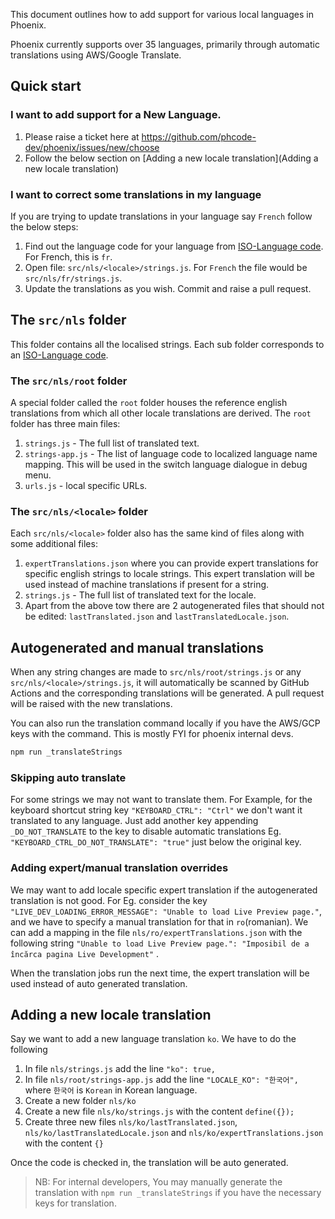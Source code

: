 This document outlines how to add support for various local languages in Phoenix.

Phoenix currently supports over 35 languages, primarily through automatic translations using AWS/Google Translate.

## Quick start

### I want to add support for a New Language.
1. Please raise a ticket here at https://github.com/phcode-dev/phoenix/issues/new/choose <or>
2. Follow the below section on [Adding a new locale translation](Adding a new locale translation)

### I want to correct some translations in my language
If you are trying to update translations in your language say `French` follow the below steps:
1. Find out the language code for your language
from [ISO-Language code](https://www.w3schools.com/tags/ref_language_codes.asp). For French, this is `fr`.
2. Open file: `src/nls/<locale>/strings.js`. For `French` the file would be `src/nls/fr/strings.js`.
3. Update the translations as you wish. Commit and raise a pull request.

## The `src/nls` folder
This folder contains all the localised strings. Each sub folder corresponds to an [ISO-Language code](https://www.w3schools.com/tags/ref_language_codes.asp).

### The `src/nls/root` folder
A special folder called the `root` folder houses the reference english translations from which all other locale
translations are derived. The `root` folder has three main files:
1. `strings.js` - The full list of translated text.
2. `strings-app.js` - The list of language code to localized language name mapping. This will be used in the switch
language dialogue in debug menu.
3. `urls.js` - local specific URLs.

### The `src/nls/<locale>` folder
Each `src/nls/<locale>` folder also has the same kind of files along with some additional files:
1. `expertTranslations.json` where you can provide expert translations for specific english strings to locale strings.
This expert translation will be used instead of machine translations if present for a string.
2. `strings.js` - The full list of translated text for the locale.
3. Apart from the above tow there are 2 autogenerated files that should not be edited: `lastTranslated.json` and
`lastTranslatedLocale.json`.

## Autogenerated and manual translations
When any string changes are made to `src/nls/root/strings.js` or any `src/nls/<locale>/strings.js`,
it will automatically be scanned by GitHub Actions and the corresponding translations will be generated.
A pull request will be raised with the new translations.

You can also run the translation command locally if you have the AWS/GCP keys with the command. This is
mostly FYI for phoenix internal devs.
```bash
npm run _translateStrings
```

### Skipping auto translate
For some strings we may not want to translate them. For Example, for the keyboard shortcut string key `"KEYBOARD_CTRL": "Ctrl"`
we don't want it translated to any language. Just add another key appending `_DO_NOT_TRANSLATE` to the key
to disable automatic translations Eg. `"KEYBOARD_CTRL_DO_NOT_TRANSLATE": "true"` just below the original key. 

### Adding expert/manual translation overrides
We may want to add locale specific expert translation if the autogenerated translation is not good.
For Eg. consider the key `"LIVE_DEV_LOADING_ERROR_MESSAGE": "Unable to load Live Preview page."`, and we have to specify
a manual translation for that in `ro`(romanian). We can add a mapping in the file `nls/ro/expertTranslations.json` with
the following string `"Unable to load Live Preview page.": "Imposibil de a încărca pagina Live Development"` .

When the translation jobs run the next time, the expert translation will be used instead of auto generated translation.

## Adding a new locale translation
Say we want to add a new language translation `ko`. We have to do the following
1. In file `nls/strings.js` add the line `"ko": true,`
2. In file `nls/root/strings-app.js` add the line `"LOCALE_KO": "한국어",` where `한국어` is `Korean` in Korean language.
3. Create a new folder `nls/ko`
4. Create a new file `nls/ko/strings.js` with the content `define({});`
5. Create three new files `nls/ko/lastTranslated.json`, `nls/ko/lastTranslatedLocale.json` and
`nls/ko/expertTranslations.json` with the content `{}`

Once the code is checked in, the translation will be auto generated.

> NB: For internal developers, You may manually generate the translation with `npm run _translateStrings` if you have the necessary keys for translation.
